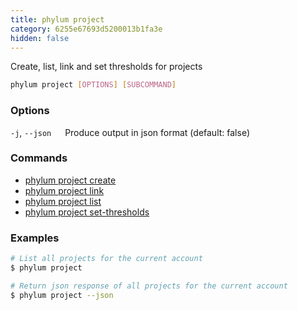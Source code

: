 ```yaml
---
title: phylum project
category: 6255e67693d5200013b1fa3e
hidden: false
---
```


Create, list, link and set thresholds for projects

```sh
phylum project [OPTIONS] [SUBCOMMAND]
```

### Options
`-j`, `--json`
&emsp; Produce output in json format (default: false)

### Commands
* [phylum project create](https://docs.phylum.io/docs/phylum_project_create)
* [phylum project link](https://docs.phylum.io/docs/phylum_project_link)
* [phylum project list](https://docs.phylum.io/docs/phylum_project_list)
* [phylum project set-thresholds](https://docs.phylum.io/docs/phylum_project_set-thresholds)

### Examples
```sh
# List all projects for the current account
$ phylum project

# Return json response of all projects for the current account
$ phylum project --json
```
